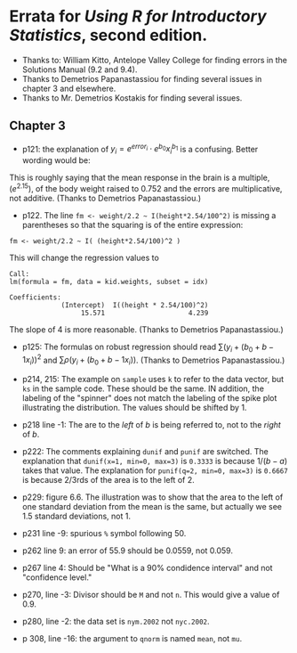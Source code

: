 # Errata for *Using R for Introductory Statistics*, second edition.


* Thanks to: William Kitto, Antelope Valley College for finding errors in the Solutions Manual (9.2 and 9.4).
* Thanks to  Demetrios Papanastassiou for finding several issues in chapter 3 and elsewhere.
* Thanks to Mr. Demetrios Kostakis for finding several issues.


## Chapter 3

* p121: the explanation of $y_i = e^{error_i} \cdot e^{b_0}x_i^{b_1}$ is a confusing. Better wording would be:

This is roughly saying that the mean response in the brain is a multiple, ($e^2.15$), of the body 
weight raised to $0.752$ and the errors are multiplicative, not additive. (Thanks to  Demetrios Papanastassiou.)

* p122. The line `fm <- weight/2.2 ~ I(height*2.54/100^2)` is missing a parentheses so that the squaring is of the entire expression:

```
fm <- weight/2.2 ~ I( (height*2.54/100)^2 )
```

This will change the regression values to

```
Call:
lm(formula = fm, data = kid.weights, subset = idx)

Coefficients:
             (Intercept)  I((height * 2.54/100)^2)  
                  15.571                     4.239  
```

The slope of 4 is more reasonable. (Thanks to  Demetrios Papanastassiou.)


* p125: The formulas on robust regression should read $\sum(y_i + (b_0+b-1x_i))^2$ and $\sum \rho(y_i + (b_0+b-1x_i))$.  (Thanks to  Demetrios Papanastassiou.)


* p214, 215: The example on `sample` uses `k` to refer to the data vector, but `ks` in the sample code. These should be the same. IN addition, the labeling of the "spinner" does not match the labeling of the spike plot illustrating the distribution. The values should be shifted by 1.

* p218 line -1: The are to the *left* of $b$ is being referred to, not to the *right* of $b$.

* p222: The comments explaining `dunif` and `punif` are switched. The explanation that `dunif(x=1, min=0, max=3)` is `0.3333` is because $1/(b-a)$ takes that value. The explanation for `punif(q=2, min=0, max=3)` is `0.6667` is because $2/3$rds of the area is to the left of $2$.

* p229: figure 6.6. The illustration was to show that the area to the left of one standard deviation from the mean is the same, but actually we see 1.5 standard deviations, not 1.

* p231 line -9: spurious `%` symbol following 50.

* p262 line 9: an error of 55.9 should be $0.0559$, not $0.059$.

* p267 line 4: Should be "What is a 90% condidence interval" and not "confidence level."

* p270, line -3: Divisor should be `M` and not `n`. This would give a value of $0.9$.

* p280, line -2: the data set is `nym.2002` not `nyc.2002`.

* p 308, line -16: the argument to `qnorm` is named `mean`, not `mu`.




